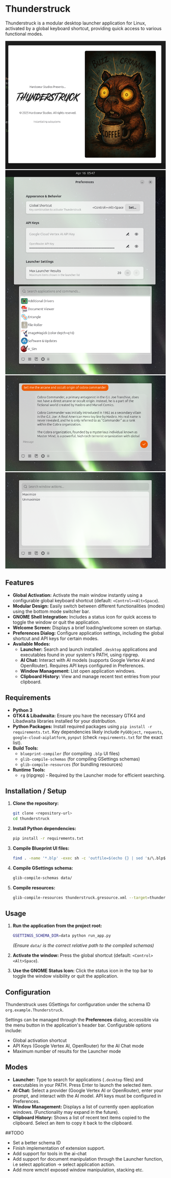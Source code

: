 # Thunderstruck

Thunderstruck is a modular desktop launcher application for Linux, activated by a global keyboard shortcut, providing quick access to various functional modes.

![screenshot of splash](promoresource/splash.png)
![screenshot of launcher and preferences](promoresource/prefsandlauncher.png)
![screenshot of aichat](promoresource/aichat.png)
![screenshot of wmctrl](promoresource/wmctrl.png)

## Features

*   **Global Activation:** Activate the main window instantly using a configurable global keyboard shortcut (default: `<Control><Alt>Space`).
*   **Modular Design:** Easily switch between different functionalities (modes) using the bottom mode switcher bar.
*   **GNOME Shell Integration:** Includes a status icon for quick access to toggle the window or quit the application.
*   **Welcome Screen:** Displays a brief loading/welcome screen on startup.
*   **Preferences Dialog:** Configure application settings, including the global shortcut and API keys for certain modes.
*   **Available Modes:**
    *   **Launcher:** Search and launch installed `.desktop` applications and executables found in your system's PATH, using ripgrep.
    *   **AI Chat:** Interact with AI models (supports Google Vertex AI and OpenRouter). Requires API keys configured in Preferences.
    *   **Window Management:** List open application windows.
    *   **Clipboard History:** View and manage recent text entries from your clipboard.

## Requirements

*   **Python 3**
*   **GTK4 & Libadwaita:** Ensure you have the necessary GTK4 and Libadwaita libraries installed for your distribution.
*   **Python Packages:** Install required packages using `pip install -r requirements.txt`. Key dependencies likely include `PyGObject`, `requests`, `google-cloud-aiplatform`, `pynput` (check `requirements.txt` for the exact list).
*   **Build Tools:**
    *   `blueprint-compiler` (for compiling `.blp` UI files)
    *   `glib-compile-schemas` (for compiling GSettings schemas)
    *   `glib-compile-resources` (for bundling resources)
*   **Runtime Tools:**
    *   `rg` (ripgrep) - Required by the Launcher mode for efficient searching.

## Installation / Setup

1.  **Clone the repository:**
    ```bash
    git clone <repository-url>
    cd thunderstruck
    ```
2.  **Install Python dependencies:**
    ```bash
    pip install -r requirements.txt
    ```
3.  **Compile Blueprint UI files:**
    ```bash
    find . -name '*.blp' -exec sh -c 'outfile=$(echo {} | sed 's/\.blp$/.ui/'); blueprint-compiler compile {} --output "$outfile"' \; {} \;
    ```
4.  **Compile GSettings schema:**
    ```bash
    glib-compile-schemas data/
    ```
5.  **Compile resources:**
    ```bash
    glib-compile-resources thunderstruck.gresource.xml --target=thunderstruck.gresource
    ```

## Usage

1.  **Run the application from the project root:**
    ```bash
    GSETTINGS_SCHEMA_DIR=data python run_app.py
    ```
    *(Ensure `data/` is the correct relative path to the compiled schemas)*

2.  **Activate the window:** Press the global shortcut (default: `<Control><Alt>Space`).

3.  **Use the GNOME Status Icon:** Click the status icon in the top bar to toggle the window visibility or quit the application.

## Configuration

Thunderstruck uses GSettings for configuration under the schema ID `org.example.Thunderstruck`.

Settings can be managed through the **Preferences** dialog, accessible via the menu button in the application's header bar. Configurable options include:

*   Global activation shortcut
*   API Keys (Google Vertex AI, OpenRouter) for the AI Chat mode
*   Maximum number of results for the Launcher mode

## Modes

*   **Launcher:** Type to search for applications (`.desktop` files) and executables in your PATH. Press Enter to launch the selected item.
*   **AI Chat:** Select a provider (Google Vertex AI or OpenRouter), enter your prompt, and interact with the AI model. API keys must be configured in Preferences.
*   **Window Management:** Displays a list of currently open application windows. (Functionality may expand in the future).
*   **Clipboard History:** Shows a list of recent text items copied to the clipboard. Select an item to copy it back to the clipboard.

##TODO

* Set a better schema ID
* Finish implementation of extension support.
* Add support for tools in the ai-chat
* Add support for document manipulation through the Launcher function, i.e select application -> select application action.
* Add more wmctrl exposed window manipulation, stacking etc.
